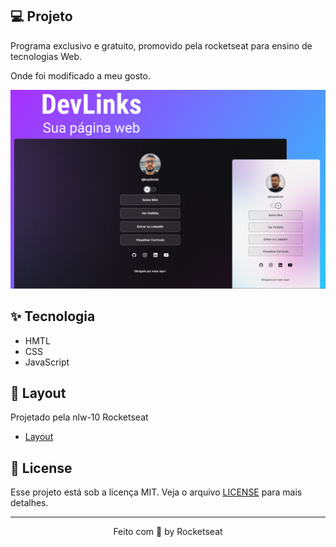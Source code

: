 

## 💻 Projeto

Programa exclusivo e gratuito, promovido pela rocketseat para ensino de tecnologias Web.

Onde foi modificado a meu gosto.


<p align="center">
<img src=".github/imgProjetoPerfil.png">
</p>

## ✨ Tecnologia

- HMTL
- CSS
- JavaScript

## 🔖 Layout

Projetado pela nlw-10 Rocketseat

- [Layout](https://www.figma.com/community/file/1169028343875283461)


## 📝 License

Esse projeto está sob a licença MIT. Veja o arquivo [LICENSE](LICENSE) para mais detalhes. 

---

<p align="center">
  Feito com 💜 by Rocketseat
</p>
